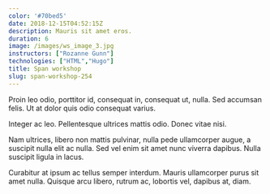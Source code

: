 ```yaml
---
color: '#70bed5'
date: 2018-12-15T04:52:15Z
description: Mauris sit amet eros.
duration: 6
image: /images/ws_image_3.jpg
instructors: ["Rozanne Gunn"]
technologies: ["HTML","Hugo"]
title: Span workshop
slug: span-workshop-254
---
```

Proin leo odio, porttitor id, consequat in, consequat ut, nulla. Sed accumsan felis. Ut at dolor quis odio consequat varius.

Integer ac leo. Pellentesque ultrices mattis odio. Donec vitae nisi.

Nam ultrices, libero non mattis pulvinar, nulla pede ullamcorper augue, a suscipit nulla elit ac nulla. Sed vel enim sit amet nunc viverra dapibus. Nulla suscipit ligula in lacus.

Curabitur at ipsum ac tellus semper interdum. Mauris ullamcorper purus sit amet nulla. Quisque arcu libero, rutrum ac, lobortis vel, dapibus at, diam.

